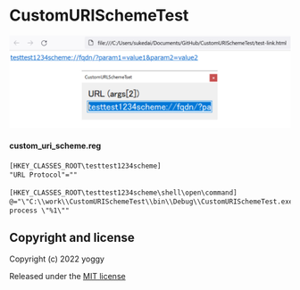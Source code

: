 # CustomURISchemeTest

![img01.png](img01.png)

#### custom_uri_scheme.reg
```
[HKEY_CLASSES_ROOT\testtest1234scheme]
"URL Protocol"=""

[HKEY_CLASSES_ROOT\testtest1234scheme\shell\open\command]
@="\"C:\\work\\CustomURISchemeTest\\bin\\Debug\\CustomURISchemeTest.exe\" process \"%1\""
```

## Copyright and license
Copyright (c) 2022 yoggy

Released under the [MIT license](LICENSE.txt)